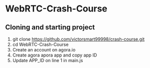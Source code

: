 # WebRTC-Crash-Course


## Cloning and starting project
1. git clone https://github.com/victorsmart99998/crash-course.git
2. cd WebRTC-Crash-Course
3. Create an account on agora.io
4. Create agora apora app and copy app ID
5. Update APP_ID on line 1 in main.js
